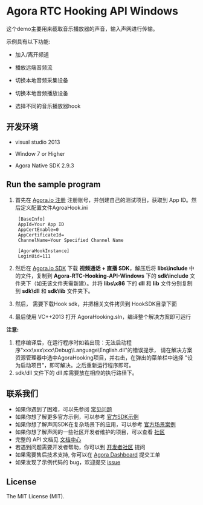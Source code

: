 # Agora RTC Hooking API Windows

这个demo主要用来截取音乐播放器的声音，输入声网进行传输。

示例具有以下功能:

- 加入/离开频道

- 播放远端音频流

- 切换本地音频采集设备 

- 切换本地音频播放设备

- 选择不同的音乐播放器hook

## 开发环境

- visual studio 2013

- Window 7 or Higher

- Agora Native SDK 2.9.3

## Run the sample program

1. 首先在 [Agora.io 注册](https://dashboard.agora.io/cn/signup/) 注册账号，并创建自己的测试项目，获取到 App ID。然后定义配置文件AgroaHook.ini

        [BaseInfo]
        AppId=Your App ID
        AppCertEnable=0
        AppCertificateId=
        ChannelName=Your Specified Channel Name

        [AgoraHookInstance]
        LoginUid=111


2. 然后在 [Agora.io SDK](https://www.agora.io/cn/download/) 下载 **视频通话 + 直播 SDK**，解压后将 **libs\include** 中的文件，复制到 **Agora-RTC-Hooking-API-Windows** 下的 **sdk\include** 文件夹下（如无该文件夹需新建）。并将 **libs\x86** 下的 **dll** 和 **lib** 文件分别复制到 **sdk\dll** 和 **sdk\lib** 文件夹下。

3. 然后， 需要下载Hook sdk，并把相关文件拷贝到 HookSDK目录下面

4. 最后使用 VC++2013 打开 AgoraHooking.sln，编译整个解决方案即可运行

**注意:**

  1. 程序编译后，在运行程序时如若出现：无法启动程序"xxx\xxx\xxx\Debug\Language\English.dll"的错误提示，
      请在解决方案资源管理器中选中AgoraHooking项目，并右击，在弹出的菜单栏中选择 "设为启动项目"，即可解决。之后重新运行程序即可。
  2. sdk/dll 文件下的 dll 库需要放在相应的执行路径下。

## 联系我们

- 如果你遇到了困难，可以先参阅 [常见问题](https://docs.agora.io/cn/faq)
- 如果你想了解更多官方示例，可以参考 [官方SDK示例](https://github.com/AgoraIO)
- 如果你想了解声网SDK在复杂场景下的应用，可以参考 [官方场景案例](https://github.com/AgoraIO-usecase)
- 如果你想了解声网的一些社区开发者维护的项目，可以查看 [社区](https://github.com/AgoraIO-Community)
- 完整的 API 文档见 [文档中心](https://docs.agora.io/cn/)
- 若遇到问题需要开发者帮助，你可以到 [开发者社区](https://rtcdeveloper.com/) 提问
- 如果需要售后技术支持, 你可以在 [Agora Dashboard](https://dashboard.agora.io) 提交工单
- 如果发现了示例代码的 bug，欢迎提交 [issue](https://github.com/AgoraIO/Advanced-Video/issues)


## License

The MIT License (MIT).











     


